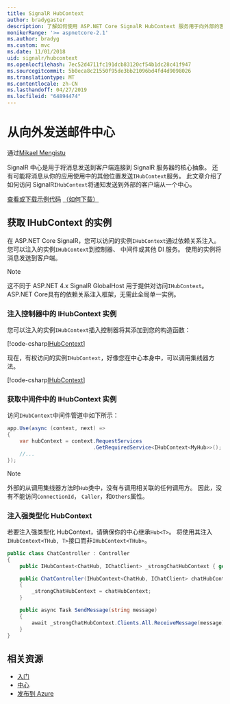 ```yaml
---
title: SignalR HubContext
author: bradygaster
description: 了解如何使用 ASP.NET Core SignalR HubContext 服务用于向外部的客户端从一个中心发送通知。
monikerRange: '>= aspnetcore-2.1'
ms.author: bradyg
ms.custom: mvc
ms.date: 11/01/2018
uid: signalr/hubcontext
ms.openlocfilehash: 7ec52d4711fc191dcb83120cf54b1dc28c41f947
ms.sourcegitcommit: 5b0eca8c21550f95de3bb21096bd4fd4d9098026
ms.translationtype: MT
ms.contentlocale: zh-CN
ms.lasthandoff: 04/27/2019
ms.locfileid: "64894474"
---
```

# <a name="send-messages-from-outside-a-hub"></a>从向外发送邮件中心

通过[Mikael Mengistu](https://twitter.com/MikaelM_12)

SignalR 中心是用于将消息发送到客户端连接到 SignalR 服务器的核心抽象。 还有可能将消息从你的应用使用中的其他位置发送`IHubContext`服务。 此文章介绍了如何访问 SignalR`IHubContext`将通知发送到外部的客户端从一个中心。

[查看或下载示例代码](https://github.com/aspnet/AspNetCore.Docs/tree/master/aspnetcore/signalr/hubcontext/sample/) [（如何下载）](xref:index#how-to-download-a-sample)

## <a name="get-an-instance-of-ihubcontext"></a>获取 IHubContext 的实例

在 ASP.NET Core SignalR，您可以访问的实例`IHubContext`通过依赖关系注入。 您可以注入的实例`IHubContext`到控制器、 中间件或其他 DI 服务。 使用的实例将消息发送到客户端。

> [!NOTE]
> 这不同于 ASP.NET 4.x SignalR GlobalHost 用于提供对访问`IHubContext`。 ASP.NET Core具有的依赖关系注入框架，无需此全局单一实例。

### <a name="inject-an-instance-of-ihubcontext-in-a-controller"></a>注入控制器中的 IHubContext 实例

您可以注入的实例`IHubContext`插入控制器将其添加到您的构造函数：

[!code-csharp[IHubContext](hubcontext/sample/Controllers/HomeController.cs?range=12-19,57)]

现在，有权访问的实例`IHubContext`，好像您在中心本身中，可以调用集线器方法。

[!code-csharp[IHubContext](hubcontext/sample/Controllers/HomeController.cs?range=21-25)]

### <a name="get-an-instance-of-ihubcontext-in-middleware"></a>获取中间件中的 IHubContext 实例

访问`IHubContext`中间件管道中如下所示：

```csharp
app.Use(async (context, next) =>
{
    var hubContext = context.RequestServices
                            .GetRequiredService<IHubContext<MyHub>>();
    //...
});
```

> [!NOTE]
> 外部的从调用集线器方法时`Hub`类中，没有与调用相关联的任何调用方。 因此，没有不能访问`ConnectionId`， `Caller`，和`Others`属性。

### <a name="inject-a-strongly-typed-hubcontext"></a>注入强类型化 HubContext

若要注入强类型化 HubContext，请确保你的中心继承`Hub<T>`。 将使用其注入`IHubContext<THub, T>`接口而非`IHubContext<THub>`。

```csharp
public class ChatController : Controller
{
    public IHubContext<ChatHub, IChatClient> _strongChatHubContext { get; }

    public ChatController(IHubContext<ChatHub, IChatClient> chatHubContext)
    {
        _strongChatHubContext = chatHubContext;
    }

    public async Task SendMessage(string message)
    {
        await _strongChatHubContext.Clients.All.ReceiveMessage(message);
    }
}
```

## <a name="related-resources"></a>相关资源

* [入门](xref:tutorials/signalr)
* [中心](xref:signalr/hubs)
* [发布到 Azure](xref:signalr/publish-to-azure-web-app)

